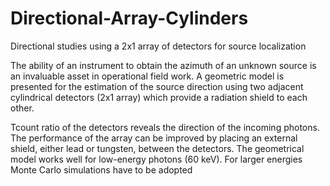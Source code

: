 # Directional-Array-Cylinders

Directional studies using a 2x1 array of detectors for source localization

The ability of an instrument to obtain the azimuth of an unknown source is an invaluable asset in operational field work. A geometric model is presented for the estimation of the source direction using two adjacent cylindrical detectors (2x1 array) which provide a radiation shield to each other.

Tcount ratio of the detectors reveals the direction of the incoming photons. The performance of the array can be improved by placing an external shield, either lead or tungsten, between the detectors. The geometrical model works well for low-energy photons (60 keV). For larger energies Monte Carlo simulations have to be adopted

